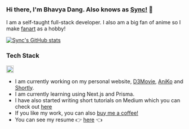 ### Hi there, I'm Bhavya Dang. Also knows as [Sync!](https://devfolio.co/@BhavyaDang) 👋

I am a self-taught full-stack developer. I also am a big fan of anime so I make [fanart](https://www.deviantart.com/syncox) as a hobby!

[![Sync's GitHub stats](https://github-readme-stats.vercel.app/api?username=sync-codes&theme=dracula)](https://github.com/sync-codes/github-readme-stats)


### **Tech Stack**

<code><img height="20" src="https://skillicons.dev/icons?i=javascript,vue,react,next,tailwind,prisma,mongo,postgres" /></code>


* I am currently working on my personal website, [D3Movie](https://github.com/Sync-Codes/Symbiosis-Website), [AniKo](https://github.com/Sync-Codes/AniKo) and [Shortly](https://github.com/Sync-Codes/Shortly).
* I am currently learning using Next.js and Prisma.
* I have also started writing short tutorials on Medium which you can check out [here](https://synxc.medium.com/)
* If you like my work, you can also [buy me a coffee!](https://www.buymeacoffee.com/synxc)
* You can see my resume 👉 [here](https://sync-codes.github.io/resume/) 👈

